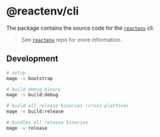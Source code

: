 # @reactenv/cli

The package contains the source code for the [`reactenv`](https://github.com/hmerritt/reactenv) cli.

> See [`reactenv`](https://github.com/hmerritt/reactenv) repo for more information.

## Development

```sh
# setup
mage -v bootstrap
```

```sh
# build debug binary
mage -v build:debug
```

```sh
# build all release binaries (cross platform)
mage -v build:release
```

```sh
# bundles all release binaries
mage -v release
```
